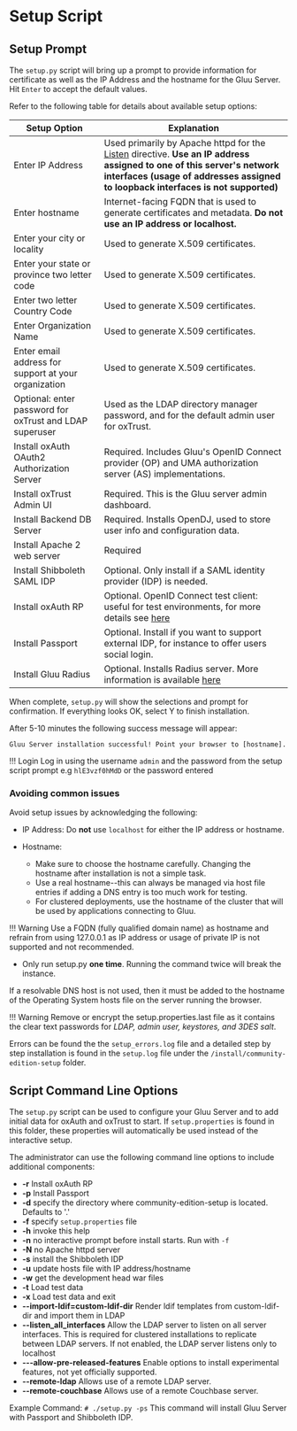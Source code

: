 # Setup Script

## Setup Prompt

The `setup.py` script will bring up a prompt to provide information for certificate as well as the IP Address and the hostname for the Gluu Server.  Hit `Enter` to accept the default values. 

Refer to the following table for details about available setup options:    

| Setup Option                |  Explanation                               |
|-------------------------|--------------------------------------------|
| Enter IP Address | Used primarily by Apache httpd for the [Listen](https://httpd.apache.org/docs/2.4/bind.html) directive. **Use an IP address assigned to one of this server's network interfaces (usage of addresses assigned to loopback interfaces is not supported)**|
| Enter hostname | Internet-facing FQDN that is used to generate certificates and metadata. **Do not use an IP address or localhost.** |
| Enter your city or locality | Used to generate X.509 certificates. |
| Enter your state or province two letter code | Used to generate X.509 certificates. |
| Enter two letter Country Code | Used to generate X.509 certificates. |
| Enter Organization Name | Used to generate X.509 certificates. |
| Enter email address for support at your organization | Used to generate X.509 certificates. | 
| Optional: enter password for oxTrust and LDAP superuser | Used as the LDAP directory manager password, and for the default admin user for oxTrust. |
| Install oxAuth OAuth2 Authorization Server | Required. Includes Gluu's OpenID Connect provider (OP) and UMA authorization server (AS) implementations.|
| Install oxTrust Admin UI | Required. This is the Gluu server admin dashboard. |
| Install Backend DB Server | Required. Installs OpenDJ, used to store user info and configuration data. |
| Install Apache 2 web server | Required |
| Install Shibboleth SAML IDP | Optional. Only install if a SAML identity provider (IDP) is needed. |
| Install oxAuth RP | Optional. OpenID Connect test client: useful for test environments, for more details see [here](../admin-guide/openid-connect/#oxauth-rp) |
| Install Passport |  Optional. Install if you want to support external IDP, for instance to offer users social login. |
| Install Gluu Radius | Optional. Installs Radius server. More information is available [here](../admin-guide/radius-server/gluu-radius.md)

When complete, `setup.py` will show the selections and prompt for confirmation. If everything looks OK, select Y to finish installation. 

After 5-10 minutes the following success message will appear: 

`Gluu Server installation successful! Point your browser to [hostname].`

!!! Login
    Log in using the username `admin` and the password from the setup script prompt e.g `hlE3vzf0hMdD` or the password entered

### Avoiding common issues

Avoid setup issues by acknowledging the following:         

- IP Address: Do **not** use `localhost` for either the IP address or hostname.     

- Hostname:     
     - Make sure to choose the hostname carefully. Changing the hostname after installation is not a simple task.   
     - Use a real hostname--this can always be managed via host file entries if adding a DNS entry is too much work for testing.   
     - For clustered deployments, use the hostname of the cluster that will be used by applications connecting to Gluu.   
     
!!! Warning
    Use a FQDN (fully qualified domain name) as hostname and refrain from using 127.0.0.1 as IP address or usage of private IP is not supported and not recommended.
    
- Only run setup.py **one time**. Running the command twice will break the instance.

If a resolvable DNS host is not used, then it must be added to the hostname of the Operating System hosts file on the server running the browser.

!!! Warning
    Remove or encrypt the setup.properties.last file as it contains the clear text passwords for *LDAP, admin user, keystores, and 3DES salt*.

Errors can be found the the `setup_errors.log` file and a detailed step by step installation is found in the `setup.log` file under the `/install/community-edition-setup` folder.

## Script Command Line Options
The `setup.py` script can be used to configure your Gluu Server and to add initial data for oxAuth and oxTrust to start. If `setup.properties` is found in this folder, these properties will automatically be used instead of the interactive setup.

The administrator can use the following command line options to include additional components:

* __-r__ Install oxAuth RP
* __-p__ Install Passport
* __-d__ specify the directory where community-edition-setup is located. Defaults to '.'
* __-f__ specify `setup.properties` file
* __-h__ invoke this help
* __-n__ no interactive prompt before install starts. Run with `-f`
* __-N__ no Apache httpd server
* __-s__ install the Shibboleth IDP
* __-u__ update hosts file with IP address/hostname
* __-w__ get the development head war files
* __-t__ Load test data
* __-x__ Load test data and exit
* __--import-ldif=custom-ldif-dir__ Render ldif templates from custom-ldif-dir and import them in LDAP
* __--listen_all_interfaces__ Allow the LDAP server to listen on all server interfaces. This is required for clustered installations to replicate between LDAP servers. If not enabled, the LDAP server listens only to localhost
* __---allow-pre-released-features__ Enable options to install experimental features, not yet officially supported.
* __--remote-ldap__ Allows use of a remote LDAP server. <!-- For further information see https://github.com/GluuFederation/support-docs/blob/master/howto/4.0/setup_remote_LDAP.md -->
* __--remote-couchbase__ Allows use of a remote Couchbase server. <!-- For further information see https://github.com/GluuFederation/support-docs/blob/master/howto/4.0/CE_with_remote_CB.md -->

Example Command: `# ./setup.py -ps` This command will install Gluu Server with Passport and Shibboleth IDP.

<!-- 
#### Couchbase Server Setup (Experimental)
Starting in CE 4.0, Gluu Server supports Couchbase Server as a database backend. To install with Couchbase, you need to download the OS-specific Couchbase package from https://www.couchbase.com/downloads (Enterprise version only), and save to `/opt/dist/couchbase`. For example, for Ubuntu 18,

```
# ls /opt/dist/couchbase
couchbase-server-enterprise_6.0.1-ubuntu18.04_amd64.deb
```

If both Couchbase and LDAP (either locally or remote) are available, you will be asked if you want to use hybrid backends:

```
Install (1) Gluu OpenDj (2) Couchbase (3) Hybrid [1|2|3] [1] : 3
  Please note that you have to update your firewall configuration to
  allow connections to the following ports:
  4369, 28091 to 28094, 9100 to 9105, 9998, 9999, 11207, 11209 to 11211,
  11214, 11215, 18091 to 18093, and from 21100 to 21299.
By using this software you agree to the End User License Agreement.
See /opt/couchbase/LICENSE.txt.
Use Gluu OpenDj to store (1) default (2) user (3) cache (4) statistic (5) site : 14
```

In this example, both OpenDJ and Couchbase will be used for storing data. Default storage (system configurations, attributes, clients, etc.) will be OpenDJ and also metric data (statistic) will be stored in OpenDJ. Other data will be stored in Couchbase server.

-->
